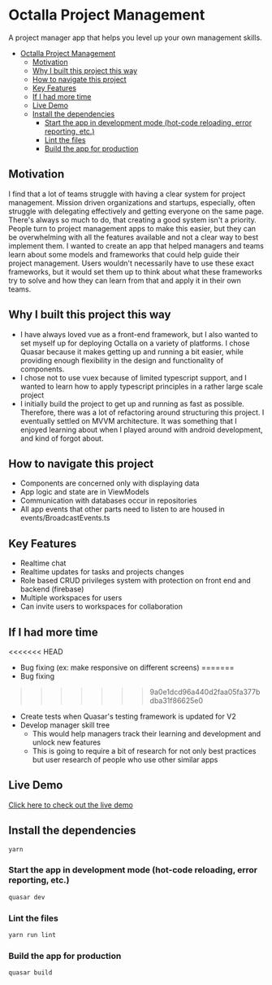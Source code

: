 # Octalla Project Management

A project manager app that helps you level up your own management skills.

- [Octalla Project Management](#octalla-project-management)
  - [Motivation](#motivation)
  - [Why I built this project this way](#why-i-built-this-project-this-way)
  - [How to navigate this project](#how-to-navigate-this-project)
  - [Key Features](#key-features)
  - [If I had more time](#if-i-had-more-time)
  - [Live Demo](#live-demo)
  - [Install the dependencies](#install-the-dependencies)
    - [Start the app in development mode (hot-code reloading, error reporting, etc.)](#start-the-app-in-development-mode-hot-code-reloading-error-reporting-etc)
    - [Lint the files](#lint-the-files)
    - [Build the app for production](#build-the-app-for-production)

## Motivation
I find that a lot of teams struggle with having a clear system for project management. Mission driven organizations and startups, especially, often struggle with delegating effectively and getting everyone on the same page. There's always so much to do, that creating a good system isn't a priority. People turn to project management apps to make this easier, but they can be overwhelming with all the features available and not a clear way to best implement them. I wanted to create an app that helped managers and teams learn about some models and frameworks that could help guide their project management. Users wouldn't necessarily have to use these exact frameworks, but it would set them up to think about what these frameworks try to solve and how they can learn from that and apply it in their own teams. 

## Why I built this project this way
- I have always loved vue as a front-end framework, but I also wanted to set myself up for deploying Octalla on a variety of platforms. I chose Quasar because it makes getting up and running a bit easier, while providing enough flexibility in the design and functionality of components. 
- I chose not to use vuex because of limited typescript support, and I wanted to learn how to apply typescript principles in a rather large scale project
- I initially build the project to get up and running as fast as possible. Therefore, there was a lot of refactoring around structuring this project. I eventually settled on MVVM architecture. It was something that I enjoyed learning about when I played around with android development, and kind of forgot about. 

## How to navigate this project
- Components are concerned only with displaying data
- App logic and state are in ViewModels
- Communication with databases occur in repositories
- All app events that other parts need to listen to are housed in events/BroadcastEvents.ts

## Key Features
- Realtime chat
- Realtime updates for tasks and projects changes 
- Role based CRUD privileges system with protection on front end and backend (firebase)
- Multiple workspaces for users
- Can invite users to workspaces for collaboration

## If I had more time
<<<<<<< HEAD
- Bug fixing (ex: make responsive on different screens)
=======
- Bug fixing 
>>>>>>> 9a0e1dcd96a440d2faa05fa377bdba31f86625e0
- Create tests when Quasar's testing framework is updated for V2
- Develop manager skill tree
  - This would help managers track their learning and development and unlock new features
  - This is going to require a bit of research for not only best practices but user research of people who use other similar apps

## Live Demo
[Click here to check out the live demo](https://octalla.vercel.app/)


## Install the dependencies
```bash
yarn
```

### Start the app in development mode (hot-code reloading, error reporting, etc.)
```bash
quasar dev
```

### Lint the files
```bash
yarn run lint
```

### Build the app for production
```bash
quasar build
```

